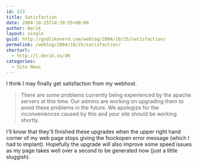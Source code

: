 ```yaml
---
id: 213
title: Satisfaction
date: 2004-10-25T14:39:55+00:00
author: Derik
layout: single
guid: http://godlikenerd.com/weblog/2004/10/25/satisfaction/
permalink: /weblog/2004/10/25/satisfaction/
shorturl:
  - http://l.derik.us/4R
categories:
  - Site News
---
```

I think I may finally get satisfaction from my webhost.

> There are some problems currently being experienced by the apache servers at this time. Our admins are working on upgrading them to avoid these problems in the future. We apologize for the inconveniences caused by this and your site should be working shortly.

I'll know that they'll finished these upgrades when the upper right hand corner of my web page stops giving the fsockopen error message (which I had to implant). Hopefully the upgrade will also improve some speed issues as my page takes well over a second to be generated now (just a little sluggish).